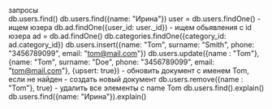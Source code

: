запросы  
db.users.find()
db.users.find({name: "Ирина"})
user = db.users.findOne() - ищем юзера
db.ad.findOne({user_id: user._id}) - ищем обьявления с id юзера
ad = db.ad.findOne()
db.categories.findOne({category_id: ad.category_id})
db.users.insert({name: "Tom", surname: "Smith", phone: "3456789099", email: "tom@mail.com"})
db.users.update({name : "Tom"}, {name: "Tom", surname: "Doe", phone: "3456789099", email: "tom@mail.com"}, {upsert: true}) - обновить документ с именем Tom, если не найден - создать новый документ
db.users.remove({name : "Tom"}, true) - удалить все элементы с name Tom
db.users.find().explain()
db.users.find({name: "Ирина"}).explain()